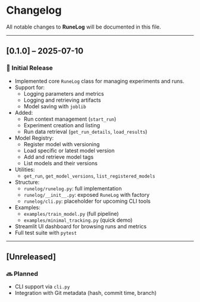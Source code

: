 # Changelog

All notable changes to **RuneLog** will be documented in this file.

---

## [0.1.0] – 2025-07-10

### 🎉 Initial Release

- Implemented core `RuneLog` class for managing experiments and runs.
- Support for:
  - Logging parameters and metrics
  - Logging and retrieving artifacts
  - Model saving with `joblib`
- Added:
  - Run context management (`start_run`)
  - Experiment creation and listing
  - Run data retrieval (`get_run_details`, `load_results`)
- Model Registry:
  - Register model with versioning
  - Load specific or latest model version
  - Add and retrieve model tags
  - List models and their versions
- Utilities:
  - `get_run`, `get_model_versions`, `list_registered_models`
- Structure:
  - `runelog/runelog.py`: full implementation
  - `runelog/__init__.py`: exposed `RuneLog` with factory
  - `runelog/cli.py`: placeholder for upcoming CLI tools
- Examples:
  - `examples/train_model.py` (full pipeline)
  - `examples/minimal_tracking.py` (quick demo)
- Streamlit UI dashboard for browsing runs and metrics
- Full test suite with `pytest`

---

## [Unreleased]

### 🔜 Planned

- CLI support via `cli.py`
- Integration with Git metadata (hash, commit time, branch)
